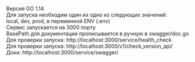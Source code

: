 Версия GO 1.14 <br/>
Для запуска необходим один их одно из следующих значений: <br/>
local, dev, prod, в переменной ENV (.env) <br/>
Сервис запускается на 3000 порту <br/>
BasePath для документации прописывается в ручную в swagger/doc.go <br/> 
Для проверки запуска: http://localhost:3000/service/health_check  <br/>
Для проверки запуска: http://localhost:3000/v1/check_version_api/  <br/>
Доки:                 http://localhost:3000/service/swagger/ 
